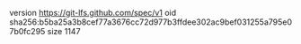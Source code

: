 version https://git-lfs.github.com/spec/v1
oid sha256:b5ba25a3b8cef77a3676cc72d977b3ffdee302ac9bef031255a795e07b0fc295
size 1147
